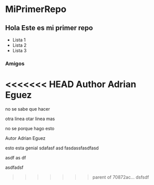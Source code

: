 # MiPrimerRepo

## Hola Este es mi primer repo

- Lista 1
- Lista 2
- Lista 3

### Amigos

<<<<<<< HEAD
Author Adrian Eguez
=======
no se sabe que hacer

otra linea
otar linea mas

no se porque hago esto

Autor Adrian Eguez

esto esta genial
sdafasf
asd
fasdassfasdfasd

asdf
as
df

asdfadsf

>>>>>>> parent of 70872ac... dsfsdf
